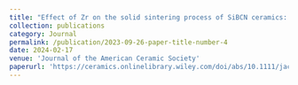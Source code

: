 ```yaml
---
title: "Effect of Zr on the solid sintering process of SiBCN ceramics: Diffusion couple method experiment and DFT calculation"
collection: publications
category: Journal
permalink: /publication/2023-09-26-paper-title-number-4
date: 2024-02-17
venue: 'Journal of the American Ceramic Society'
paperurl: 'https://ceramics.onlinelibrary.wiley.com/doi/abs/10.1111/jace.19475'
---
```


